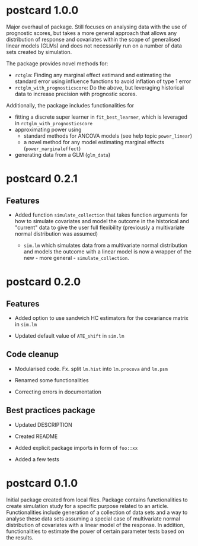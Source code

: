# postcard 1.0.0

Major overhaul of package. Still focuses on analysing data with the use of
prognostic scores, but takes a more general approach that allows any
distribution of response and covariates within the scope of generalised linear
models (GLMs) and does not necessarily run on a number of data sets created
by simulation.

The package provides novel methods for:

* `rctglm`: Finding any marginal effect estimand and estimating the standard error using
  influence functions to avoid inflation of type 1 error
* `rctglm_with_prognosticscore`: Do the above, but leveraging historical data
  to increase precision with prognostic scores.
  
Additionally, the package includes functionalities for

* fitting a discrete super learner in `fit_best_learner`, which is leveraged in
`rctglm_with_prognosticscore`
* approximating power using
  * standard methods for ANCOVA models (see help topic `power_linear`)
  * a novel method for any model estimating marginal effects
  (`power_marginaleffect`)
* generating data from a GLM (`glm_data`)

# postcard 0.2.1

## Features

* Added function `simulate_collection` that takes function arguments for how to
  simulate covariates and model the outcome in the historical and "current" data
  to give the user full flexibility (previously a multivariate normal
  distribution was assumed)

  * `sim.lm` which simulates data from a multivariate normal distribution and
    models the outcome with a linear model is now a wrapper of
    the new - more general - `simulate_collection`.

# postcard 0.2.0

## Features

* Added option to use sandwich HC estimators for the covariance matrix in
  `sim.lm`
  
* Updated default value of `ATE_shift` in `sim.lm`

## Code cleanup

* Modularised code. Fx. split `lm.hist` into `lm.procova` and `lm.psm`

* Renamed some functionalities

* Correcting errors in documentation

## Best practices package

* Updated DESCRIPTION

* Created README

* Added explicit package imports in form of `foo::xx`

* Added a few tests

# postcard 0.1.0

Initial package created from local files. Package contains functionalities to
create simulation study for a specific purpose related to an article.
Functionalities include generation of a collection of data sets and a way to
analyse these data sets assuming a special case of multivariate normal
distribution of covariates with a linear model of the response. In addition,
functionalities to estimate the power of certain parameter tests based on the
results.
